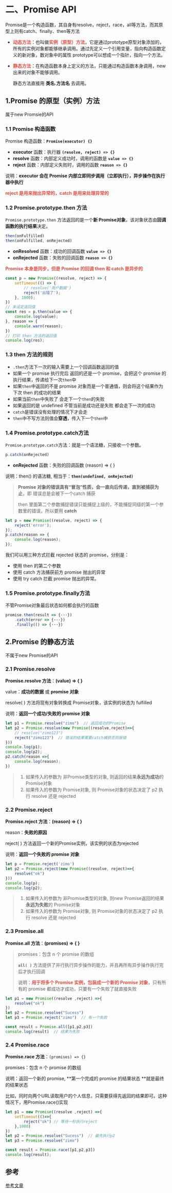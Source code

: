 # 二、Promise API

Promise是一个构造函数，其自身有resolve，reject，race，all等方法，而其原型上则有catch、finally、then等方法

- <strong style="color:#DD5145">动态方法</strong>：也叫做<strong style="color:#DD5145">实例（原型）方法</strong>，它是通过prototype原型对象添加的，所有的实例对象都能够继承调用。通过先定义一个引用变量，指向构造函数定义的新对象，数对象中的属性 prototype可以想成一个指针，指向一个方法。

- <strong style="color:#DD5145">静态方法</strong>：在构造函数本身上定义的方法，只能通过构造函数本身调用，new出来的对象不能够调用。

  静态方法直接用 **类名.方法名** 去调用。



## 1.Promise 的原型（实例）方法

属于new Promsie的API



### 1.1 Promise 构造函数

Promise 构造函数：**`Promise(executor) {}`**

- **executor** 函数：执行器 **`(resolve, reject) => {}`**
- **resolve** 函数：内部定义成功时，调用的函数是 **`value => {}`**
- **reject** 函数：内部定义失败时，调用的函数 **`reason => {}`**

说明：**executor 会在 Promise 内部立即同步调用（立即执行），异步操作在执行器中执行**

<strong style="color:#DD5145">reject 是用来抛出异常的，catch 是用来处理异常的</strong>



### 1.2 Promise.prototype.then 方法

`Promise.prototype.then` 方法返回的是一个**新 Promise对象**，该对象状态由**回调函数的执行结果**决定。

```js
then(onFulfilled)
then(onFulfilled, onRejected)
```

- **onResolved** 函数：成功的回调函数 **`value => {}`** 
- **onRejected** 函数：失败的回调函数 **`reason => {}`** 

<strong style="color:#DD5145">Promise 本身是同步，但是 Promise 的回调 then 和 catch 是异步的</strong>

```javascript
const p = new Promise((resolve, reject) => {
    setTimeout(() => {
        // resolve('用户数据')
        reject('出错了');
    }, 1000);
})
// 未设定返回值
const res = p.then(value => {
    console.log(value);
}, reason => {
    console.warn(reason);
})
// 打印 then 方法的返回值
console.log(res);
```



###  1.3 then 方法的规则

- `.then`方法下一次的输入需要上一个回调函数返回的值
- 如果一个 promise 执行完后 返回的还是一个 promise，会把这个 promise 的执行结果，传递给下一次`then`中
- 如果`then`中返回的不是 promise 对象而是一个普通值，则会将这个结果作为下次 then 的成功的结果
- 如果当前`then`中失败了 会走下一个`then`的失败
- 如果返回的是 undefined 不管当前是成功还是失败 都会走下一次的成功
- `catch`是错误没有处理的情况下才会走
- `then`中不写方法则值会**穿透**，传入下一个`then`中



### 1.4 Promise.prototype.catch方法

`Promise.prototype.catch`方法：就是一个语法糖，只接收一个参数。

```js
p.catch(onRejected)
```

- **onRejected** 函数：失败的回调函数 (reason) => { }

说明：then() 的语法糖, 相当于：**`then(undefined, onRejected)`**

> **Promise 对象的错误具有“冒泡”性质，会一直向后传递，直到被捕获为止**，即 错误总是会被下一个catch 捕获
>
> then 里面第二个参数捕捉错误只能捕捉上级的，不能捕捉同级的第一个参数里的错误，所以要用 **catch**

```javascript
let p = new Promise((resolve, reject) => {
    reject('error');
});
p.catch(reason => {
    console.log(reason);
});
```

我们可以用三种方式拦截 rejected 状态的 promise，分别是：

- 使用 then 的第二个参数
- 使用 catch 方法捕获前方 promise 抛出的异常
- 使用 try catch 拦截 promise 抛出的异常。



### 1.5 Promise.prototype.finally方法

不管Promise对象最后状态如何都会执行的函数

```javascript
promise.then(result => {···})
    .catch(error => {···})
    .finally(() => {···})
```



## 2.Promise 的静态方法

不属于new Promise的API

### 2.1 Promise.resolve

**Promise.resolve 方法**：**(value) => { }**

value：**成功的数据** 或 **promise 对象**

resolve( ) 方法将现有对象转换成 Promise对象，该实例的状态为 fulfilled

说明：**返回一个成功/失败的 promise 对象**

```javascript
let p1 = Promise.resolve("zimo")  // 返回成功的Promise
let p2 = Promise.resolve(new Promise((resolve,reject)=>{
	// resolve("zimo123")
	reject("zimo123")  // 错误的结果需要catch捕获否则报错
}))
console.log(p1);
console.log(p2);
p2.catch(reason =>{
	console.log(reason);
})
```

> 1. 如果传入的参数为 非Promise类型的对象, 则返回的结果**永远为成功**的 Promise对象
> 2. 如果传入的参数为 Promise对象, 则 Promise对象的状态决定了 p2 执行 resolve 还是 rejected



### 2.2 Promise.reject

**Promise.reject 方法**：**(reason) => { }**

reason：**失败的原因**

reject( ) 方法返回一个新的Promise实例，该实例的状态为rejected

说明：**返回一个失败的 promise 对象**

```javascript
let p = Promise.reject('zimo')
let p2 = Promise.reject(new Promise((resolve, reject)=>{
    resolve("ok")
}))
console.log(p);
console.log(p2);
```

> 1. 如果传入的参数为 非Promise类型的对象, 则new Promise返回的结果**永远为失败**的 Promise对象
> 2. 如果传入的参数为 Promise对象, 则 Promise对象的状态决定了 p2 执行 resolve 还是 rejected



### 2.3 Promise.all

**Promise.all 方法**：**(promises) => { }**

> promises：包含 n 个 promise 的数组
>
> **`all( )`** 方法提供了并行执行异步操作的能力，并且再所有异步操作执行完后才执行回调
>
> 说明：<strong style="color:#DD5145">用于将多个 Promise 实例，包装成一个新的 Promise 对象</strong>，只有所有的 promise 都成功才成功，只要有一个失败了就直接失败

```javascript
let p1 = new Promise((resolve ,reject) =>{
	resolve("ok")
})
let p2 = Promise.resolve("Sucess")
let p3 = Promise.reject("zimo")  // 有一个失败

const result = Promise.all([p1,p2,p3])
console.log(result)  // 结果为失败
```



### 2.4 Promise.race

**Promise.race 方法**：`(promises) => {}`

promises：包含 n 个 promise 的数组

说明：返回一个新的 promise, **第一个完成的 promise 的结果状态 **就是最终的结果状态

比如，同时向两个URL读取用户的个人信息，只需要获得先返回的结果即可。这种情况下，用Promise.race()实现

```javascript
let p1 = new Promise((resolve ,reject) =>{
    setTimeout(()=>{
        reject("ok") // 等待一秒执行reject
    },1000)
})
let p2 = Promise.resolve("Sucess")  // 最先执行p2
let p3 = Promise.resolve("zimo")

const result = Promise.race([p1,p2,p3])
console.log(result);
```



## 参考

[参考文章](https://blog.csdn.net/qiuqiula_/article/details/100138750)
